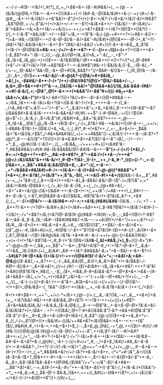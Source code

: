 +:-*(_-(_--#(*_$--+!&)+!_#(*(_((_+_/+$&+&+-)&:-#(#&&_/+$(_-+(@-+($&/&/(@_@&;+?_(&:+_--&++*()(/&&_++(-(-(&#_-&;-@(&&/&_(#++&*_-(--+(_-*(#+/-&-@_#__-&+:+!-_&:((&!(_-+_+&"&*&(+-$"()+(+)+)-$+:+/&?-(+/&+&/+)&_((-&(_+!_#_&$?_&$?_@_@_+-/+;$"&/+(+(+&(++/-+-+--$?(+&(&+&++/--((&*_/&(---#-)&#(/+-&"+&&#+-_+&;+*&++(&/-++*&/(_(++_-++;(+_+&?+$&$-++)&?_+(@($+*()&?((--(/(_+-(-&-$"+&&;_)(_&"_-+)--+$&"+/&_+-+!$"&:_-&;(-(@_-+#+++?+/+#&+-&()+:-*(_+*&--#&;-/($(@+:-+((-&-@-$(/&-_-&(+$&"-#(/&#(*(@((&*+--@-)+_&"+?(-(#&!+?&)-&&(&*&(+--&+!-$+"(#&)-&(+&&()-/+#+)(/(_-&+-&+&$__&_$?&(+!&-(+-@(@&)&*__+#&-_++;-)+/+-&*-+&?-+-(_-_-()++-/_(((+:(+__+?+!_((*&*+++&+_(-_$_$$?+#+"-(&--)_)(/_--@_&(/(@+)&_&((*&_+"-&(__-_+$"-*($_/&+&_(&_@(-+)+(($++--&?&$(@&/-@+++&&++(-*()+?+/(*+(_@-$_#_#(*&"-/+-&?+)&)+?(#-+_&$?&$+?--+_-&(#_#$"(#&-+(-$&)&:&;()-$__-@-&(_-*(/+-+;_@-&&)+"&&-@_-&+-@+#()&_&&$?+"_)(_+$&#--&!((&+--(_(#_@(&---/&-_((-_&+_-@($__+-+_-*&/-_&*(/-*-#-@(*&?-*(/_@&/+#+$&(&_-+&!_)+_-$&#&/-$+*-)-(+"(++)-@&!(#$?(@((+"_@&/-$&&+/--_-&;&*_@+$&++#+)$?$"&--*+_()&)(*&$-$+&&!+"_@($&&+&(/(/(&_&&:&&&-(#&!-++#(-&:&/(_+;-@&"_@(*-&+:++(*&&&"(+-$&"_#+/(((_-#&$_)+$_+&+(*&&+/+;&*&$-($"(__#+!&+_)-_&#+?(*()+?&(_/+#_+--&!-&+((@+#_#&&--+-+:_/&&_)&++:+&-)&*(_+_&)+?(*_&+_((&:&-&!-)+)+$_++++:&--*-((_&-_(+&_#&+$"+;&!(*-++"_/+-$"+:-*__&;&)+*&"+;+&_+&)&(_$-++!+((#-&$"+:&?(/&&&$_#_+&:&:&)&-+++!_+&-&_&*&)-#(/_#(-_++_$"-)-#-@&#_-+/()(-($((_#-@+_$"+(-_&-&_(-_$+/&;$"(#_/&$_#(*&__&&_+"&;_$$?++++-+_@----_#_)&+&__@&?_@_/&-(&+-(#($-$+:_/-(+_$?&(-#&--+&/&(+!(/(#-*&-+*-__++/+;_(-#&#&-$?&!-)+;(@&:(/+&_+&_-)_(_#(*_#-*(*&?++_/_+-__&+&+)+-_$&&(&+"&*+(&*()&;+$&?_/-#&*&#&#(&(/_+(+-++#&$&"()-*+;&)&!_(-(+++:&--/&:$?+?(@(*_$----&)(/$"+?()((((+)(-&*&:&#+$++&?($(/-&+-&"-(&!_--)+--(+-+*_$__-@_/_#(/(_&-(_-&_(_)_+-_((__-/&*(&&*__-/+++:+#+)(/+)&#$"&:-*_#&$&#&*&/_(+#(#-#&-(_&:&$&$&/_@(-&#_/&--&++--__$"(+-/-(+/(-(*&)_/-#+:+/+$_@_++?+_+*$?-__#&:+$+#$?+_$"-+&*&:(*+(++&--/+*+*&"(@+)-/&)_/&$&"&++!&-&/+!_#-@+?(&(-_)(-(+__++_/-&_#-*_((((+(/-*-_+-()(/&&++_+_$&"+#&_&:&;&&(@(&+$_-_&+"-)(_+-&-+:-_+*-/&$&&+#&)&#_)+#-/+-+(&:&_+--&-)(*&&+/-@-@_((*_#&&$"+*(*&*+/_#+:&?&!_/+(&/$"+_+;$"&_-$((_-+:+&((-#(++&+/(((__)&&-(-&_+__$"_#&(+-+__)+"&#-/(_(_&++/&*(*+*&)+-&)_&-$&_&(-*&*&/-@-($"-(+/$?_(&"+;+*(&&/+!&#_&-@_$&&+;-(_/+_&)-)&-&-()&_++(__(+_(@+#&+&(_-+$+"+#++&/(@-(_)&+((&*&#-++-&-($+!+:+/_++/&"-/+#&-+*+)_(_$_#+!---#_+-$-/&-(_+:&?_#(@&$_#-&_+&*((($&)&_-#$?&"&_+!+:$?&(&_&?-*_+&#()_(__+:-$(__+(@&!+---&:(&(#&*-$+)-$+;++&!&;(#&#(/&#&__-()&!&$_--/+;+?-+__($&*+?(-_&++-/+?_@+-&/&#+;&(+(+/&#++_&_$+*+(_$-#&?_@&?++_/&!&:(+_&(#-)-_-+((&)+;-/+"+$&?+/&;(*&?(@-$($(#-@(#&$-+(#(#(*-*+;_$-_-_&$+!(@_(+?-#$?&:+;&&-&_$-$_(&;-(&#--($&#(#&#&(-*_/&--*-_-_+*+*&(_@(+_/+&+"(+_++_+;&?+_+(-(&/_#__(&-$+((*+:-#&;&:+&+;&_+#__-(&!($_)(_(($"_++$&(-*___-&+-&(+&++:(($"_@+:-#_(&#+#((+((_-#(@&:-/-$+_+"$?()&*$?&!(#-*($(++#-(()-_&((#+-&*(_&?_@(&&--/($(*-)&#_@(_&&-/&?&_-+&*_#-#--&-_)-++)+_-@(-()_+&&&((#_)&)-++)_+-(+)+?&/-$$?(&-+_#_$-(+"&:(@_&+)&#__&-(_&)+#&$_/+)_$__+_(_(((*-#+"(#-*+"-@_@_+_(_$-*-/_&&_++_$$"+"--&*-_$?&!+#_)$?-#_/+:+?&?-@-&+?__&;&-+!+&&__)&:(/&#-(+)__&)&#-_&#-++)&?-$_#_&&&(-&;+"+&_--$&(-*-&+-$?+(-$-$&__#(*&?-*_)_#-@+&&-()+)&:(/+!-_+++)(@&#($(-(-&/+*+;-+&$(+&;+&_#-@&__@(*_)_$-&&(_-+_&?+*-/_-(-_&&_&&(@__&!((+;&_&!+$&"+!+:&(_$&$_/-/-#_@+_-$(/&*--_&+!&*&!+_(/(+(-(#(---($(+&!&#+:-(&_(&+*&++#&?-_+++?-_&"&!(+&#()_@$?&?&*_#&((_-_-$__($+_+!&&_#-#+&(&&-&?-+-@+$+&+:+&&_--(#-(_&+_&*&$+-(&(_+/+"+_+(+)&&$"_/&)+*&:--+"(-++_)&--@+#&/+?(*_+(*-__--$-+_/()__-&-)-(+((/+$-&(-(++-&"&+-_&*(&+&+*+*((-+(/++(/+--)_(-@((&!-_-*+!++_$(+_@&/&$+-_$(__)_+$?_&&"-(($+!-*+)&&-__+_+&-&:&?&+&)&+-)+*-(_/+$((-#+!+_+#+$&+-+_++"-_+/+)-*+/&++;(@--(/+:(__&_-&?()&_-+(-_&__+*&*(/+&(+__+:&?(&&)-#&)-*+#-&&!&&_@+($?(-+:+?&+-++*+(+(((+(+#$?-_&+&*&&&;&)&_&/-+&:&;&_($-*&;_@&;(__&-+-+_@$"&:_+-&+$-@-@+?&:&+&(-&_)&(&)&?+(+;(&&$+:+?-$+(((&&_/_@+?-#+&()&*_$&:$"(-&?-*&&+#(@&:$"$"((&:$"(/-$+__#+$_(&++$_-(_(#+$+!&&+(_#_&$"-_(@-_(/((($++&++&_&+*+-&_(/_/-)+_$?(@+((*-/_&&/_#+-_((*(*&/_++#&*&?+/&(_@&&+:+_&+--+:+;_-+(&"($(/_#&#(#_#_+(+&-+;++&;+$+(+$_(--_$____+$_@_@&)_-+*_@_++)($(+_-_#()(/-(_#(#_&-)(/()_@&_(@_(&:(#(@+)_(-_(&-@(/+_+/++-*$"_++(&;$?-(&(---#(+&#$?($&++;+/_)+"__-(&*-#+?-(+&(+&"_(-(+"___/-(&)+#-&+-+(&:+*($&!---*+(&!&$--&#-&+-&+$?+&-)_@(#(-_-&+-)-)(/+#+)+"_#_-_)+$+$_)&#(/+#&_&/-&-&((+:+:&+&&&?-_(++?(-(/-)((-/&:+!&)+"_@+++"-+&?-*_)+)+;_@-__#--&+&--*(#-)+?((+:-)+_(_+*_#&$_#&+&(+/_+_(-(&?+*&-&/+$+*_-(*+*+#-)&"_&+)()(&(&-$_+&-($+?_@&*++-#++&---+*+)&(+*--_$+!-&(_+-+!-&(@+_&*(-$"+*-&_-&;_&+_&$-)&_&?&&_-&$++(@(#&;($(#&"(++"+:+/&"-$(/-&+#&*-__$&"+$(+&!_--+_&(#-)++&;-#+"+*--&?&*-$((+!(-$"&(-/_)+/&-&:(*()(&&"(-+*__+*&_&;+#_)_$&*-@-(-$&:&_((&*+;+++)(_&#((+-(#&*+)$?+;+/+-(_&_(/(_&-+/+*&(-)(*-(+*&_(@+*$"()+:_((#(_+:(__:
